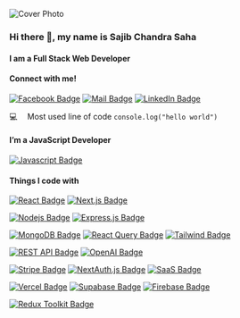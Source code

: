 ![Cover Photo](https://sajibsaha-0155.vercel.app/x-meta.svg)  

### Hi there 👋, my name is Sajib Chandra Saha  
#### I am a Full Stack Web Developer  
#### Connect with me!  

[![Facebook Badge](https://img.shields.io/badge/Facebook-1877F2?style=for-the-badge&logo=facebook&logoColor=white)](https://www.facebook.com/sojib.saha.942145/)  [![Mail Badge](https://img.shields.io/badge/Gmail-D14836?style=for-the-badge&logo=gmail&logoColor=white)](mailto:sahasojib0155@gmail.com)  [![LinkedIn Badge](https://img.shields.io/badge/LinkedIn-0A66C2?style=for-the-badge&logo=linkedin&logoColor=white)](https://www.linkedin.com/in/sajib-chandra-saha-59457323a) 


:computer: &emsp;Most used line of code `console.log("hello world")`  
#### I’m a JavaScript Developer 
[![Javascript Badge](https://img.shields.io/badge/-Javascript-F0DB4F?style=for-the-badge&labelColor=black&logo=javascript&logoColor=F0DB4F)](#)  

#### Things I code with  
[![React Badge](https://img.shields.io/badge/-React-61DBFB?style=for-the-badge&labelColor=black&logo=react&logoColor=61DBFB)](#)     [![Next.js Badge](https://img.shields.io/badge/-Next.js-000000?style=for-the-badge&labelColor=black&logo=next.js&logoColor=white)](#)  

[![Nodejs Badge](https://img.shields.io/badge/-Nodejs-3C873A?style=for-the-badge&labelColor=black&logo=node.js&logoColor=3C873A)](#)    [![Express.js Badge](https://img.shields.io/badge/Express.js-000000?style=for-the-badge&logo=express&logoColor=white)](#) 
 
[![MongoDB Badge](https://img.shields.io/badge/MongoDB-4EA94B?style=for-the-badge&logo=mongodb&logoColor=white)](#)   [![React Query Badge](https://img.shields.io/badge/React%20Query-FF4154?style=for-the-badge&logo=react-query&logoColor=white)](#)     [![Tailwind Badge](https://img.shields.io/badge/Tailwind%20CSS-092749?style=for-the-badge&logo=tailwindcss&logoColor=06B6D4&labelColor=000000)](#) 

[![REST API Badge](https://img.shields.io/badge/REST%20API-02569B?style=for-the-badge&logo=api&logoColor=white)](#)    [![OpenAI Badge](https://img.shields.io/badge/OpenAI-412991?style=for-the-badge&logo=openai&logoColor=white)](#) 

[![Stripe Badge](https://img.shields.io/badge/Stripe-008CDD?style=for-the-badge&logo=stripe&logoColor=white)](#) [![NextAuth.js Badge](https://img.shields.io/badge/NextAuth.js-000000?style=for-the-badge&logo=nextauth&logoColor=white)](#) 
[![SaaS Badge](https://img.shields.io/badge/SaaS-5E5DF0?style=for-the-badge&logo=saas&logoColor=white)](#)

[![Vercel Badge](https://img.shields.io/badge/Vercel-000000?style=for-the-badge&logo=vercel&logoColor=white)](#) [![Supabase Badge](https://img.shields.io/badge/Supabase-3ECF8E?style=for-the-badge&logo=supabase&logoColor=white)](#) [![Firebase Badge](https://img.shields.io/badge/Firebase-FFCA28?style=for-the-badge&logo=firebase&logoColor=white)](#)

[![Redux Toolkit Badge](https://img.shields.io/badge/Redux%20Toolkit-764ABC?style=for-the-badge&logo=redux&logoColor=white)](#)
